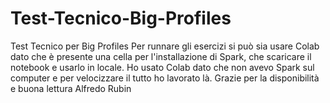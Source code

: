# Test-Tecnico-Big-Profiles
Test Tecnico per Big Profiles
Per runnare gli esercizi si può sia usare Colab dato che è presente una cella per l'installazione di Spark, che scaricare il notebook e usarlo in locale. Ho usato Colab dato che non avevo Spark sul computer e per velocizzare il tutto ho lavorato là.
Grazie per la disponibilità e buona lettura
Alfredo Rubin

